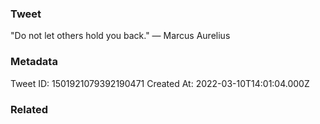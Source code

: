 ### Tweet
"Do not let others hold you back." — Marcus Aurelius

### Metadata
Tweet ID: 1501921079392190471
Created At: 2022-03-10T14:01:04.000Z

### Related

